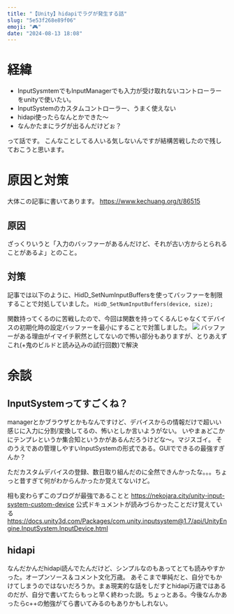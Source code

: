 ```yaml
---
title: "【Unity】hidapiでラグが発生する話"
slug: "5e53f268e89f06"
emoji: "🎮"
date: "2024-08-13 18:08"
---
```


# 経緯
- InputSysmtemでもInputManagerでも入力が受け取れないコントローラーをunityで使いたい。
- InputSystemのカスタムコントローラー、うまく使えない
- hidapi使ったらなんとかできた～
- なんかたまにラグが出るんだけどぉ？

って話です。
こんなことしてる人いる気しないんですが結構苦戦したので残しておこうと思います。
# 原因と対策
大体この記事に書いてあります。
https://www.kechuang.org/t/86515
## 原因
ざっくりいうと「入力のバッファーがあるんだけど、それが古い方からとられることがあるよ」とのこと。
## 対策
記事では以下のように、HidD_SetNumInputBuffersを使ってバッファーを制限することで対処していました。
`HidD_SetNumInputBuffers(device, size);`

関数持ってくるのに苦戦したので、今回は関数を持ってくるんじゃなくてデバイスの初期化時の設定バッファーを最小にすることで対策しました。
![](https://storage.googleapis.com/zenn-user-upload/a51f2cab7dc9-20240809.png)
バッファーがある理由がイマイチ釈然としてないので怖い部分もありますが、とりあえずこれ(+鬼のビルドと読み込みの試行回数)で解決
# 余談
## InputSystemってすごくね？
managerとかブラウザとかもなんですけど、デバイスからの情報だけで超いい感じに入力に分割/変換してるの、怖いとしか言いようがない。
いやまぁどこかにテンプレというか集合知というかがあるんだろうけどな～。マジスゴイ。
そのうえであの管理しやすいInputSystemの形式である。GUIでできるの最強すぎんか？

ただカスタムデバイスの登録、数日取り組んだのに全然できんかったな。。。ちょっと昔すぎて何がわからんかったか覚えてないけど。

相も変わらずこのブログが最強であることと
https://nekojara.city/unity-input-system-custom-device
公式ドキュメントが読みづらかったことだけ覚えている
https://docs.unity3d.com/Packages/com.unity.inputsystem@1.7/api/UnityEngine.InputSystem.InputDevice.html
## hidapi
なんだかんだhidapi読んでたんだけど、シンプルなのもあってとても読みやすかった。オープンソース＆コメント文化万歳。
あそこまで単純だと、自分でもかけてしまうのではないだろうか。まぁ現実的な話をしだすとhidapi万歳ではあるのだが、自分で書いてたらもっと早く終わった説。ちょっとある。今後なんかあったらc++の勉強がてら書いてみるのもありかもしれない。